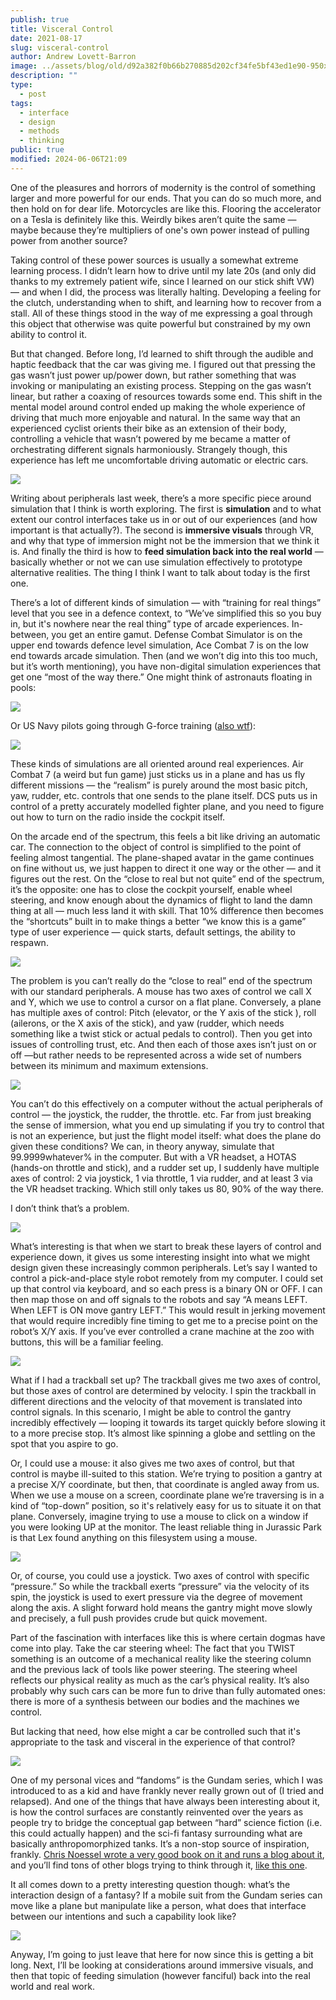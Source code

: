 ```yaml
---
publish: true
title: Visceral Control
date: 2021-08-17
slug: visceral-control
author: Andrew Lovett-Barron
image: ../assets/blog/old/d92a382f0b66b270885d202cf34fe5bf43ed1e90-950x500.png
description: ""
type:
  - post
tags:
  - interface
  - design
  - methods
  - thinking
public: true
modified: 2024-06-06T21:09
---
```


One of the pleasures and horrors of modernity is the control of something larger and more powerful for our ends. That you can do so much more, and then hold on for dear life. Motorcycles are like this. Flooring the accelerator on a Tesla is definitely like this. Weirdly bikes aren’t quite the same — maybe because they’re multipliers of one's own power instead of pulling power from another source?

Taking control of these power sources is usually a somewhat extreme learning process. I didn’t learn how to drive until my late 20s (and only did thanks to my extremely patient wife, since I learned on our stick shift VW) — and when I did, the process was literally halting. Developing a feeling for the clutch, understanding when to shift, and learning how to recover from a stall. All of these things stood in the way of me expressing a goal through this object that otherwise was quite powerful but constrained by my own ability to control it.

But that changed. Before long, I’d learned to shift through the audible and haptic feedback that the car was giving me. I figured out that pressing the gas wasn’t just power up/power down, but rather something that was invoking or manipulating an existing process. Stepping on the gas wasn’t linear, but rather a coaxing of resources towards some end. This shift in the mental model around control ended up making the whole experience of driving that much more enjoyable and natural. In the same way that an experienced cyclist orients their bike as an extension of their body, controlling a vehicle that wasn’t powered by me became a matter of orchestrating different signals harmoniously. Strangely though, this experience has left me uncomfortable driving automatic or electric cars.

![](../_assets/6f308b89c6a0ed75c188e2668614f12e50e01ceb-2448x2448.jpg)

Writing about peripherals last week, there’s a more specific piece around simulation that I think is worth exploring. The first is **simulation** and to what extent our control interfaces take us in or out of our experiences (and how important is that actually?). The second is **immersive visuals** through VR, and why that type of immersion might not be the immersion that we think it is. And finally the third is how to **feed simulation back into the real world** — basically whether or not we can use simulation effectively to prototype alternative realities. The thing I think I want to talk about today is the first one.

There’s a lot of different kinds of simulation — with “training for real things” level that you see in a defence context, to “We’ve simplified this so you buy in, but it's nowhere near the real thing” type of arcade experiences. In-between, you get an entire gamut. Defense Combat Simulator is on the upper end towards defence level simulation, Ace Combat 7 is on the low end towards arcade simulation. Then (and we won’t dig into this too much, but it’s worth mentioning), you have non-digital simulation experiences that get one “most of the way there.” One might think of astronauts floating in pools:

![](../_assets/479f0d5cc511570b98c5e4e6000d8c1bd9b3daa3-2660x2128.png)

Or US Navy pilots going through G-force training ([also wtf](https://www.youtube.com/watch?v=_0nbRYIBVDQ)):

![](../_assets/79aad6f2856bf8383ef680be5db87fff77eff361-480x360.jpg)

These kinds of simulations are all oriented around real experiences. Air Combat 7 (a weird but fun game) just sticks us in a plane and has us fly different missions — the “realism” is purely around the most basic pitch, yaw, rudder, etc. controls that one sends to the plane itself. DCS puts us in control of a pretty accurately modelled fighter plane, and you need to figure out how to turn on the radio inside the cockpit itself.

On the arcade end of the spectrum, this feels a bit like driving an automatic car. The connection to the object of control is simplified to the point of feeling almost tangential. The plane-shaped avatar in the game continues on fine without us, we just happen to direct it one way or the other — and it figures out the rest. On the “close to real but not quite” end of the spectrum, it’s the opposite: one has to close the cockpit yourself, enable wheel steering, and know enough about the dynamics of flight to land the damn thing at all — much less land it with skill. That 10% difference then becomes the “shortcuts” built in to make things a better “we know this is a game” type of user experience — quick starts, default settings, the ability to respawn.

![](../_assets/ec40ea9e3503e7c803d55ff888aed459d3bd1445-978x1050.jpg)

The problem is you can’t really do the “close to real” end of the spectrum with our standard peripherals. A mouse has two axes of control we call X and Y, which we use to control a cursor on a flat plane. Conversely, a plane has multiple axes of control: Pitch (elevator, or the Y axis of the stick ), roll (ailerons, or the X axis of the stick), and yaw (rudder, which needs something like a twist stick or actual pedals to control). Then you get into issues of controlling trust, etc. And then each of those axes isn’t just on or off —but rather needs to be represented across a wide set of numbers between its minimum and maximum extensions.

![](../_assets/6db3ad76f2d47323f5eaba94fb9f18852fad6a8a-2508x1558.png)

You can’t do this effectively on a computer without the actual peripherals of control — the joystick, the rudder, the throttle. etc. Far from just breaking the sense of immersion, what you end up simulating if you try to control that is not an experience, but just the flight model itself: what does the plane do given these conditions? We can, in theory anyway, simulate that 99.9999whatever% in the computer. But with a VR headset, a HOTAS (hands-on throttle and stick), and a rudder set up, I suddenly have multiple axes of control: 2 via joystick, 1 via throttle, 1 via rudder, and at least 3 via the VR headset tracking. Which still only takes us 80, 90% of the way there.

I don’t think that’s a problem.

![](../_assets/bf8b72f1bdf9226a91605fc02850e332a547d9b3-512x341.jpg)

What’s interesting is that when we start to break these layers of control and experience down, it gives us some interesting insight into what we might design given these increasingly common peripherals. Let’s say I wanted to control a pick-and-place style robot remotely from my computer. I could set up that control via keyboard, and so each press is a binary ON or OFF. I can then map those on and off signals to the robots and say “A means LEFT. When LEFT is ON move gantry LEFT.” This would result in jerking movement that would require incredibly fine timing to get me to a precise point on the robot’s X/Y axis. If you’ve ever controlled a crane machine at the zoo with buttons, this will be a familiar feeling.

![](../_assets/9e7a691dbb9dd0e821e9b3a956e073dd266b2c60-1600x1067.jpg)

What if I had a trackball set up? The trackball gives me two axes of control, but those axes of control are determined by velocity. I spin the trackball in different directions and the velocity of that movement is translated into control signals. In this scenario, I might be able to control the gantry incredibly effectively — looping it towards its target quickly before slowing it to a more precise stop. It’s almost like spinning a globe and settling on the spot that you aspire to go.

Or, I could use a mouse: it also gives me two axes of control, but that control is maybe ill-suited to this station. We’re trying to position a gantry at a precise X/Y coordinate, but then, that coordinate is angled away from us. When we use a mouse on a screen, coordinate plane we’re traversing is in a kind of “top-down” position, so it's relatively easy for us to situate it on that plane. Conversely, imagine trying to use a mouse to click on a window if you were looking UP at the monitor. The least reliable thing in Jurassic Park is that Lex found anything on this filesystem using a mouse.

![](../_assets/5fac4b50c47eacda15c977b5d1b765d14af6016d-800x416.jpg)

Or, of course, you could use a joystick. Two axes of control with specific “pressure.” So while the trackball exerts “pressure” via the velocity of its spin, the joystick is used to exert pressure via the degree of movement along the axis. A slight forward hold means the gantry might move slowly and precisely, a full push provides crude but quick movement.

Part of the fascination with interfaces like this is where certain dogmas have come into play. Take the car steering wheel: The fact that you TWIST something is an outcome of a mechanical reality like the steering column and the previous lack of tools like power steering. The steering wheel reflects our physical reality as much as the car’s physical reality. It’s also probably why such cars can be more fun to drive than fully automated ones: there is more of a synthesis between our bodies and the machines we control.

But lacking that need, how else might a car be controlled such that it's appropriate to the task and visceral in the experience of that control?

![](../_assets/7815b75b53b1c15b54ee8617593606aa168e7b63-640x481.webp)

One of my personal vices and “fandoms” is the Gundam series, which I was introduced to as a kid and have frankly never really grown out of (I tried and relapsed). And one of the things that have always been interesting about it, is how the control surfaces are constantly reinvented over the years as people try to bridge the conceptual gap between “hard” science fiction (i.e. this could actually happen) and the sci-fi fantasy surrounding what are basically anthropomorphized tanks. It’s a non-stop source of inspiration, frankly. [Chris Noessel wrote a very good book on it and runs a blog about it](https://scifiinterfaces.com/), and you’ll find tons of other blogs trying to think through it, [like this one](https://aaltomies.wordpress.com/2016/04/27/your-giant-robots-controls/).

It all comes down to a pretty interesting question though: what’s the interaction design of a fantasy? If a mobile suit from the Gundam series can move like a plane but manipulate like a person, what does that interface between our intentions and such a capability look like?

![](../_assets/7c9535bec378053235888c98950d7fb360ccf31d-400x377.jpg)

Anyway, I’m going to just leave that here for now since this is getting a bit long. Next, I’ll be looking at considerations around immersive visuals, and then that topic of feeding simulation (however fanciful) back into the real world and real work.
